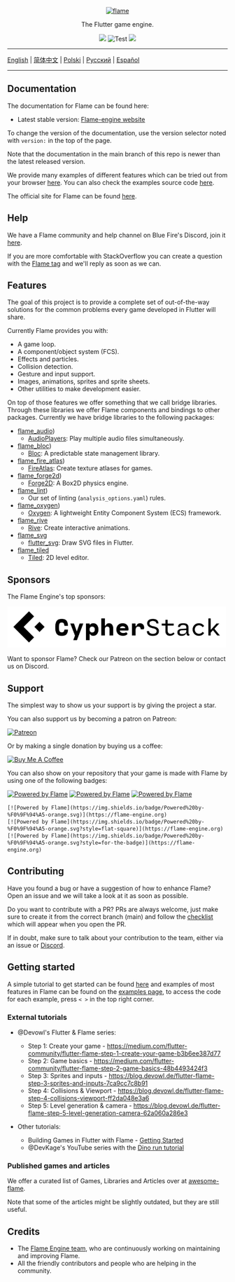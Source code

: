 <p align="center">
  <a href="https://flame-engine.org">
    <img alt="flame" width="200px" src="https://user-images.githubusercontent.com/6718144/101553774-3bc7b000-39ad-11eb-8a6a-de2daa31bd64.png">
  </a>
</p>

<p align="center">
The Flutter game engine.
</p>

<p align="center">
  <a title="Pub" href="https://pub.dev/packages/flame" ><img src="https://img.shields.io/pub/v/flame.svg?style=popout" /></a>
  <img src="https://github.com/flame-engine/flame/workflows/cicd/badge.svg?branch=main&event=push" alt="Test" />
  <a title="Discord" href="https://discord.gg/pxrBmy4" ><img src="https://img.shields.io/discord/509714518008528896.svg" /></a>
</p>

---

[English](/README.md) | [简体中文](/i18n/README-ZH.md) | [Polski](/i18n/README-PL.md) | [Русский](/i18n/README-RU.md) | [Español](/i18n/README-ES.md)

---


## Documentation

The documentation for Flame can be found here:
- Latest stable version: [Flame-engine website](https://docs.flame-engine.org/)

To change the version of the documentation, use the version selector noted with `version:` in the
top of the page.

Note that the documentation in the main branch of this repo is newer than the latest released
version.

We provide many examples of different features which can be tried out from your browser
[here](https://examples.flame-engine.org/). 
You can also check the examples source code
[here](https://github.com/flame-engine/flame/tree/main/examples).

The official site for Flame can be found [here](https://flame-engine.org/).


## Help

We have a Flame community and help channel on Blue Fire's Discord, join it
[here](https://discord.gg/5unKpdQD78).

If you are more comfortable with StackOverflow you can create a question with the
[Flame tag](https://stackoverflow.com/questions/tagged/flame) and we'll reply as soon as we can.


## Features

The goal of this project is to provide a complete set of out-of-the-way solutions for the common
problems every game developed in Flutter will share.

Currently Flame provides you with:
 - A game loop.
 - A component/object system (FCS).
 - Effects and particles.
 - Collision detection.
 - Gesture and input support.
 - Images, animations, sprites and sprite sheets.
 - Other utilities to make development easier.

On top of those features we offer something that we call bridge libraries. Through these libraries
we offer Flame components and bindings to other packages. Currently we have bridge
libraries to the following packages:

- [flame_audio](https://github.com/flame-engine/flame/tree/main/packages/flame_audio))
  - [AudioPlayers](https://github.com/bluefireteam/audioplayers): Play multiple audio files simultaneously.
- [flame_bloc](https://github.com/flame-engine/flame/tree/main/packages/flame_bloc))
  - [Bloc](https://github.com/felangel/bloc): A predictable state management library.
- [flame_fire_atlas](https://github.com/flame-engine/flame/tree/main/packages/flame_fire_atlas))
  - [FireAtlas](https://github.com/flame-engine/fire-atlas): Create texture atlases for games.
- [flame_forge2d](https://github.com/flame-engine/flame/tree/main/packages/flame_forge2d))
  - [Forge2D](https://github.com/flame-engine/forge2d): A Box2D physics engine.
- [flame_lint](https://github.com/flame-engine/flame/tree/main/packages/flame_forge2d))
  - Our set of linting (`analysis_options.yaml`) rules.
- [flame_oxygen](https://github.com/flame-engine/flame/tree/main/packages/flame_oxygen))
  - [Oxygen](https://github.com/flame-engine/oxygen): A lightweight Entity Component System (ECS) framework.
- [flame_rive](https://github.com/flame-engine/flame/tree/main/packages/flame_rive)
  - [Rive](https://rive.app/): Create interactive animations.
- [flame_svg](https://github.com/flame-engine/flame/tree/main/packages/flame_svg)  
  - [flutter_svg](https://github.com/dnfield/flutter_svg): Draw SVG files in Flutter.
- [flame_tiled](https://github.com/flame-engine/flame/tree/main/packages/flame_tiled)
  - [Tiled](https://www.mapeditor.org/): 2D level editor.


## Sponsors

The Flame Engine's top sponsors:

[![Cypher Stack](/media/logo_cypherstack.png)](https://cypherstack.com/)

Want to sponsor Flame? Check our Patreon on the section below or contact us on Discord.


## Support

The simplest way to show us your support is by giving the project a star.

You can also support us by becoming a patron on Patreon:

[![Patreon](https://c5.patreon.com/external/logo/become_a_patron_button.png)](https://www.patreon.com/bluefireoss)

Or by making a single donation by buying us a coffee:

[![Buy Me A Coffee](https://user-images.githubusercontent.com/835641/60540201-fcd7fa00-9ce4-11e9-87ec-1e98568e9f58.png)](https://www.buymeacoffee.com/bluefire)

You can also show on your repository that your game is made with Flame by using one of the following
badges:

[![Powered by Flame](https://img.shields.io/badge/Powered%20by-%F0%9F%94%A5-orange.svg)](https://flame-engine.org)
[![Powered by Flame](https://img.shields.io/badge/Powered%20by-%F0%9F%94%A5-orange.svg?style=flat-square)](https://flame-engine.org)
[![Powered by Flame](https://img.shields.io/badge/Powered%20by-%F0%9F%94%A5-orange.svg?style=for-the-badge)](https://flame-engine.org)

```
[![Powered by Flame](https://img.shields.io/badge/Powered%20by-%F0%9F%94%A5-orange.svg)](https://flame-engine.org)
[![Powered by Flame](https://img.shields.io/badge/Powered%20by-%F0%9F%94%A5-orange.svg?style=flat-square)](https://flame-engine.org)
[![Powered by Flame](https://img.shields.io/badge/Powered%20by-%F0%9F%94%A5-orange.svg?style=for-the-badge)](https://flame-engine.org)
```


## Contributing

Have you found a bug or have a suggestion of how to enhance Flame? Open an issue and we will take a
look at it as soon as possible.

Do you want to contribute with a PR? PRs are always welcome, just make sure to create it from the
correct branch (main) and follow the [checklist](.github/pull_request_template.md) which will
appear when you open the PR.

If in doubt, make sure to talk about your contribution to the team, either via an issue or
[Discord](https://discord.gg/pxrBmy4).


## Getting started

A simple tutorial to get started can be found [here](https://tutorials.flame-engine.org) and 
examples of most features in Flame can be found on the
[examples page](https://examples.flame-engine.org), to access the code for each example, press `< >`
in the top right corner.


### External tutorials

- @Devowl's Flutter & Flame series: 
  - Step 1: Create your game - https://medium.com/flutter-community/flutter-flame-step-1-create-your-game-b3b6ee387d77
  - Step 2: Game basics - https://medium.com/flutter-community/flutter-flame-step-2-game-basics-48b4493424f3
  - Step 3: Sprites and inputs - https://blog.devowl.de/flutter-flame-step-3-sprites-and-inputs-7ca9cc7c8b91
  - Step 4: Collisions & Viewport - https://blog.devowl.de/flutter-flame-step-4-collisions-viewport-ff2da048e3a6
  - Step 5: Level generation & camera - https://blog.devowl.de/flutter-flame-step-5-level-generation-camera-62a060a286e3 

- Other tutorials:
  - Building Games in Flutter with Flame - [Getting Started](https://www.raywenderlich.com/27407121-building-games-in-flutter-with-flame-getting-started)
  - @DevKage's YouTube series with the [Dino run tutorial](https://www.youtube.com/playlist?list=PLiZZKL9HLmWOmQgYxWHuOHOWsUUlhCCOY)


### Published games and articles

We offer a curated list of Games, Libraries and Articles over at
[awesome-flame](https://github.com/flame-engine/awesome-flame).

Note that some of the articles might be slightly outdated, but they are still useful.


## Credits

 - The [Flame Engine team](https://github.com/orgs/flame-engine/people), who are continuously
 working on maintaining and improving Flame.
 - All the friendly contributors and people who are helping in the community.
